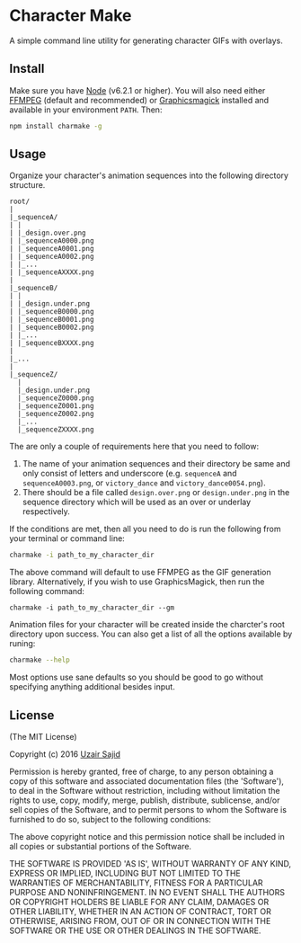 Character Make
==============

A simple command line utility for generating character GIFs with overlays.

## Install

Make sure you have [Node](http://nodejs.org/) (v6.2.1 or higher). You will also need either [FFMPEG](https://ffmpeg.org/download.html) (default and recommended) or [Graphicsmagick](http://graphicsmagick.org) installed and available in your environment `PATH`. Then:

```bash
npm install charmake -g
```

## Usage

Organize your character's animation sequences into the following directory structure.

```
root/
|
|_sequenceA/
| |
| |_design.over.png
| |_sequenceA0000.png
| |_sequenceA0001.png
| |_sequenceA0002.png
| |_...
| |_sequenceAXXXX.png
|
|_sequenceB/
| |
| |_design.under.png
| |_sequenceB0000.png
| |_sequenceB0001.png
| |_sequenceB0002.png
| |_...
| |_sequenceBXXXX.png
|
|_...
|
|_sequenceZ/
  |
  |_design.under.png
  |_sequenceZ0000.png
  |_sequenceZ0001.png
  |_sequenceZ0002.png
  |_...
  |_sequenceZXXXX.png

```

The are only a couple of requirements here that you need to follow: 

1. The name of your animation sequences and their directory be same and only consist of letters and underscore (e.g. `sequenceA` and `sequenceA0003.png`, or `victory_dance` and `victory_dance0054.png`).
2. There should be a file called `design.over.png` or `design.under.png` in the sequence directory which will be used as an over or underlay respectively.

If the conditions are met, then all you need to do is run the following from your terminal or command line:

```bash
charmake -i path_to_my_character_dir
```

The above command will default to use FFMPEG as the GIF generation library. Alternatively, if you wish to use GraphicsMagick, then run the following command:

```
charmake -i path_to_my_character_dir --gm
```

Animation files for your character will be created inside the charcter's root directory upon success. You can also get a 
list of all the options available by runing:

```bash
charmake --help
```

Most options use sane defaults so you should be good to go without specifying anything additional besides input.

## License

(The MIT License)

Copyright (c) 2016 [Uzair Sajid](http://uzairsajid.com)

Permission is hereby granted, free of charge, to any person obtaining a copy of this software and associated documentation files (the 'Software'), to deal in the Software without restriction, including without limitation the rights to use, copy, modify, merge, publish, distribute, sublicense, and/or sell copies of the Software, and to permit persons to whom the Software is furnished to do so, subject to the following conditions:

The above copyright notice and this permission notice shall be included in all copies or substantial portions of the Software.

THE SOFTWARE IS PROVIDED 'AS IS', WITHOUT WARRANTY OF ANY KIND, EXPRESS OR IMPLIED, INCLUDING BUT NOT LIMITED TO THE WARRANTIES OF MERCHANTABILITY, FITNESS FOR A PARTICULAR PURPOSE AND NONINFRINGEMENT. IN NO EVENT SHALL THE AUTHORS OR COPYRIGHT HOLDERS BE LIABLE FOR ANY CLAIM, DAMAGES OR OTHER LIABILITY, WHETHER IN AN ACTION OF CONTRACT, TORT OR OTHERWISE, ARISING FROM, OUT OF OR IN CONNECTION WITH THE SOFTWARE OR THE USE OR OTHER DEALINGS IN THE SOFTWARE.